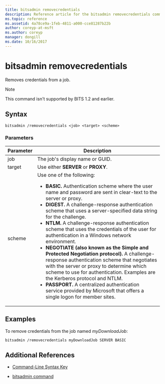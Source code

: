 ```yaml
---
title: bitsadmin removecredentials
description: Reference article for the bitsadmin removecredentials command, which removes credentials from a job.
ms.topic: reference
ms.assetid: 4a78ce9a-1feb-4811-a000-cce81287b22b
author: coreyp-at-msft
ms.author: coreyp
manager: dongill
ms.date: 10/16/2017
---
```


# bitsadmin removecredentials

Removes credentials from a job.

> [!NOTE]
> This command isn't supported by BITS 1.2 and earlier.

## Syntax

```
bitsadmin /removecredentials <job> <target> <scheme>
```

### Parameters

| Parameter | Description |
| -------------- | -------------- |
| job | The job's display name or GUID. |
| target | Use either **SERVER** or **PROXY**. |
| scheme | Use one of the following:<ul><li>**BASIC.** Authentication scheme where the user name and password are sent in clear-text to the server or proxy.</li><li>**DIGEST.** A challenge-response authentication scheme that uses a server-specified data string for the challenge.</li><li>**NTLM.** A challenge-response authentication scheme that uses the credentials of the user for authentication in a Windows network environment.</li><li>**NEGOTIATE (also known as the Simple and Protected Negotiation protocol).** A challenge-response authentication scheme that negotiates with the server or proxy to determine which scheme to use for authentication. Examples are the Kerberos protocol and NTLM.</li><li>**PASSPORT.** A centralized authentication service provided by Microsoft that offers a single logon for member sites.</li></ul> |

## Examples

To remove credentials from the job named *myDownloadJob*:

```
bitsadmin /removecredentials myDownloadJob SERVER BASIC
```

## Additional References

- [Command-Line Syntax Key](command-line-syntax-key.md)

- [bitsadmin command](bitsadmin.md)
